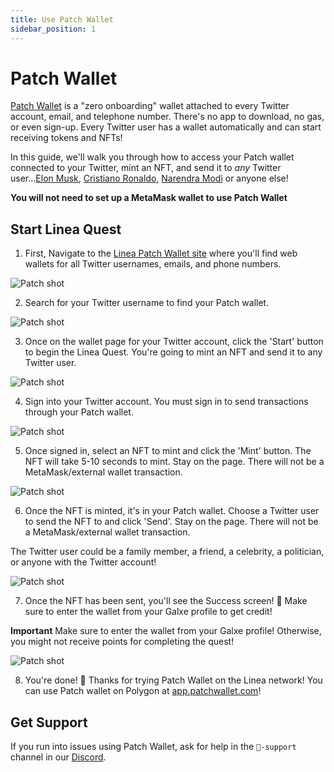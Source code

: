 ```yaml
---
title: Use Patch Wallet
sidebar_position: 1
---
```


# Patch Wallet
[Patch Wallet](https://linea.patchwallet.com/) is a "zero onboarding" wallet attached to every Twitter account, email, and telephone number. There's no app to download, no gas, or even sign-up. Every Twitter user has a wallet automatically and can start receiving tokens and NFTs!

In this guide, we'll walk you through how to access your Patch wallet connected to your Twitter, mint an NFT, and send it to *any* Twitter user...[Elon Musk](https://linea.patchwallet.com/twitter:elonmusk), [Cristiano Ronaldo](https://linea.patchwallet.com/twitter:cristiano), [Narendra Modi](https://linea.patchwallet.com/twitter:narendramodi) or anyone else!

**You will not need to set up a MetaMask wallet to use Patch Wallet**

## Start Linea Quest
1. First, Navigate to the [Linea Patch Wallet site](https://linea.patchwallet.com) where you'll find web wallets for all Twitter usernames, emails, and phone numbers.

![Patch shot](../../assets/patch/patch-1.png)

2. Search for your Twitter username to find your Patch wallet.

![Patch shot](../../assets/patch/patch-2.png)

3. Once on the wallet page for your Twitter account, click the 'Start' button to begin the Linea Quest. You're going to mint an NFT and send it to any Twitter user. 

![Patch shot](../../assets/patch/patch-3.png)

4. Sign into your Twitter account. You must sign in to send transactions through your Patch wallet.

![Patch shot](../../assets/patch/patch-4.png)

5. Once signed in, select an NFT to mint and click the 'Mint' button. The NFT will take 5-10 seconds to mint. Stay on the page. There will not be a MetaMask/external wallet transaction.

![Patch shot](../../assets/patch/patch-5.png)

6. Once the NFT is minted, it's in your Patch wallet. Choose a Twitter user to send the NFT to and click 'Send'. Stay on the page. There will not be a MetaMask/external wallet transaction.

The Twitter user could be a family member, a friend, a celebrity, a politician, or anyone with the Twitter account!

![Patch shot](../../assets/patch/patch-6.png)

7. Once the NFT has been sent, you'll see the Success screen! 🥳 Make sure to enter the wallet from your Galxe profile to get credit!

**Important**
Make sure to enter the wallet from your Galxe profile! Otherwise, you might not receive points for completing the quest!

![Patch shot](../../assets/patch/patch-7.png)

8. You're done! 🥂 Thanks for trying Patch Wallet on the Linea network! You can use Patch wallet on Polygon at [app.patchwallet.com](https://app.patchwallet.com)!

## Get Support

If you run into issues using Patch Wallet, ask for help in the `🚩-support` channel in our [Discord](https://discord.gg/EAFPKSRyth).
